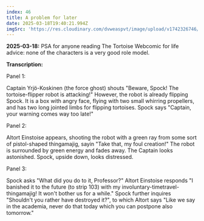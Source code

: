 ```yaml
---
index: 46
title: A problem for later
date: 2025-03-18T19:40:21.994Z
imgSrc: 'https://res.cloudinary.com/dvweaspvt/image/upload/v1742326746/046_t8sx7i.png'
---
```


**2025-03-18:** PSA for anyone reading The Tortoise Webcomic for life advice: none of the characters is a very good role model.

**Transcription:**

Panel 1:

Captain Yrjö-Koskinen (the force ghost) shouts "Beware, Spock! The tortoise-flipper robot is attacking!" However, the robot is already flipping Spock. It is a box with angry face, flying with two small whirring propellers, and has two long jointed limbs for flipping tortoises. Spock says "Captain, your warning comes way too late!"

Panel 2:

Altort Einstoise appears, shooting the robot with a green ray from some sort of pistol-shaped thingamajig, sayin "Take that, my foul creation!" The robot is surrounded by green energy and fades away. The Captain looks astonished. Spock, upside down, looks distressed.

Panel 3:

Spock asks "What did you do to it, Professor?" Altort Einstoise responds "I banished it to the future (to strip 103) with my involuntary-timetravel-thingamajig! It won't bother us for a while." Spock further inquires "Shouldn't you rather have destroyed it?", to which Altort says "Like we say in the academia, never do that today which you can postpone also tomorrow."
